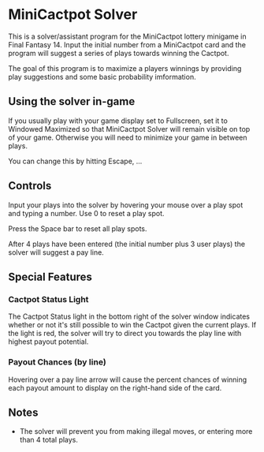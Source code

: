 # MiniCactpot Solver

This is a solver/assistant program for the MiniCactpot lottery minigame in Final Fantasy 14. Input the initial number from a MiniCactpot card and the program will suggest a series of plays towards winning the Cactpot.

The goal of this program is to maximize a players winnings by providing play suggestions and some basic probability imformation.

## Using the solver in-game

If you usually play with your game display set to Fullscreen, set it to Windowed Maximized so that MiniCactpot Solver will remain visible on top of your game. Otherwise you will need to minimize your game in between plays.

You can change this by hitting Escape, ...

## Controls

Input your plays into the solver by hovering your mouse over a play spot and typing a number. Use 0 to reset a play spot.

Press the Space bar to reset all play spots.

After 4 plays have been entered (the initial number plus 3 user plays) the solver will suggest a pay line.

## Special Features

  ### Cactpot Status Light
  The Cactpot Status light in the bottom right of the solver window indicates whether or not it's still possible to win the Cactpot given the current plays. If the light is red, the solver will try to direct you towards the play line with highest payout potential.

  ### Payout Chances (by line)
  Hovering over a pay line arrow will cause the percent chances of winning each payout amount to display on the right-hand side of the card.
  
## Notes

* The solver will prevent you from making illegal moves, or entering more than 4 total plays.
